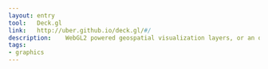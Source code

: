 ```yaml
---
layout: entry
tool:	Deck.gl
link:	http://uber.github.io/deck.gl/#/
description:	WebGL2 powered geospatial visualization layers, or an overlay suite for React providing a set of highly performant data visualization overlays
tags:
- graphics
---
```

